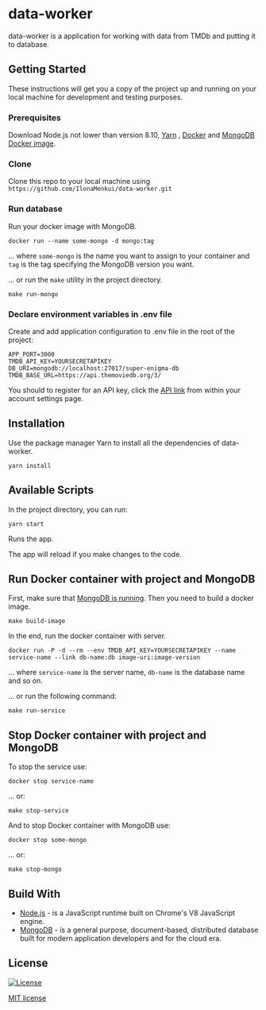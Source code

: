 # data-worker

data-worker is a application for working with data from TMDb and putting it to database.

## Getting Started

These instructions will get you a copy of the project up and running on your local machine for development and testing purposes.

### Prerequisites

Download Node.js not lower than version 8.10, [Yarn](https://yarnpkg.com/) , [Docker](https://www.docker.com/) and [MongoDB Docker image](https://hub.docker.com/_/mongo).

### Clone

Clone this repo to your local machine using `https://github.com/IlonaMenkui/data-worker.git`

### Run database <a name="run-db"></a>

Run your docker image with MongoDB.
```
docker run --name some-mongo -d mongo:tag
```
... where ```some-mongo``` is the name you want to assign to your container and ```tag``` is the tag specifying the MongoDB version you want.

... or run the ```make``` utility in the project directory.
```
make run-mongo
```

### Declare environment variables in .env file

Create and add application configuration to .env file in the root of the project:

```
APP_PORT=3000
TMDB_API_KEY=YOURSECRETAPIKEY
DB_URI=mongodb://localhost:27017/super-enigma-db
TMDB_BASE_URL=https://api.themoviedb.org/3/
```

You should to register for an API key, click the [API link](https://www.themoviedb.org/settings/api) from within your account settings page.

## Installation

Use the package manager Yarn to install all the dependencies of data-worker.

```
yarn install
```

## Available Scripts

In the project directory, you can run:

```
yarn start
```

Runs the app.<br>

The app will reload if you make changes to the code.<br>

## Run Docker container with project and MongoDB
First, make sure that [MongoDB is running](#run-db).
Then you need to build a docker image.
```
make build-image
```

In the end, run the docker container with server.
```
docker run -P -d --rm --env TMDB_API_KEY=YOURSECRETAPIKEY --name service-name --link db-name:db image-uri:image-version
```
... where ```service-name``` is the server name, ```db-name``` is the database name and so on.

... or run the following command:

```
make run-service
```

## Stop Docker container with project and MongoDB
To stop the service use:
```
docker stop service-name
```
... or:
```
make stop-service
```
And to stop Docker container with MongoDB use:
```
docker stop some-mongo
```
... or:
```
make stop-mongo
```

## Build With
* [Node.js](https://nodejs.org) - is a JavaScript runtime built on Chrome's V8 JavaScript engine.
* [MongoDB](https://www.mongodb.com/) - is a general purpose, document-based, distributed database built for modern application developers and for the cloud era.

## License

[![License](http://img.shields.io/:license-mit-blue.svg?style=flat-square)](http://badges.mit-license.org)

[MIT license](https://choosealicense.com/licenses/mit/)
